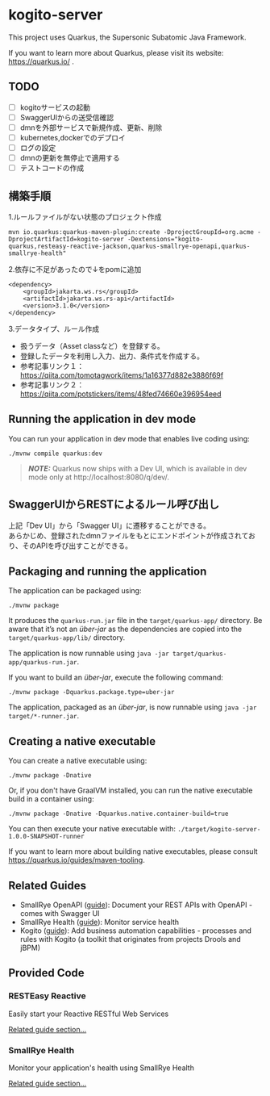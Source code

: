 # kogito-server

This project uses Quarkus, the Supersonic Subatomic Java Framework.

If you want to learn more about Quarkus, please visit its website: https://quarkus.io/ .

## TODO
- [ ] kogitoサービスの起動
- [ ] SwaggerUIからの送受信確認
- [ ] dmnを外部サービスで新規作成、更新、削除
- [ ] kubernetes,dockerでのデプロイ
- [ ] ログの設定
- [ ] dmnの更新を無停止で適用する
- [ ] テストコードの作成

## 構築手順
1.ルールファイルがない状態のプロジェクト作成
```
mvn io.quarkus:quarkus-maven-plugin:create -DprojectGroupId=org.acme -DprojectArtifactId=kogito-server -Dextensions="kogito-quarkus,resteasy-reactive-jackson,quarkus-smallrye-openapi,quarkus-smallrye-health"
```
2.依存に不足があったので↓をpomに追加
```
<dependency>
    <groupId>jakarta.ws.rs</groupId>
    <artifactId>jakarta.ws.rs-api</artifactId>
    <version>3.1.0</version>
</dependency>
```
3.データタイプ、ルール作成  
  - 扱うデータ（Asset classなど）を登録する。
  - 登録したデータを利用し入力、出力、条件式を作成する。
  - 参考記事リンク１：https://qiita.com/tomotagwork/items/1a16377d882e3886f69f
  - 参考記事リンク２：https://qiita.com/potstickers/items/48fed74660e396954eed

## Running the application in dev mode

You can run your application in dev mode that enables live coding using:
```shell script
./mvnw compile quarkus:dev
```

> **_NOTE:_**  Quarkus now ships with a Dev UI, which is available in dev mode only at http://localhost:8080/q/dev/.

## SwaggerUIからRESTによるルール呼び出し
上記「Dev UI」から「Swagger UI」に遷移することができる。<br>
あらかじめ、登録されたdmnファイルをもとにエンドポイントが作成されており、そのAPIを呼び出すことができる。

## Packaging and running the application

The application can be packaged using:
```shell script
./mvnw package
```
It produces the `quarkus-run.jar` file in the `target/quarkus-app/` directory.
Be aware that it’s not an _über-jar_ as the dependencies are copied into the `target/quarkus-app/lib/` directory.

The application is now runnable using `java -jar target/quarkus-app/quarkus-run.jar`.

If you want to build an _über-jar_, execute the following command:
```shell script
./mvnw package -Dquarkus.package.type=uber-jar
```

The application, packaged as an _über-jar_, is now runnable using `java -jar target/*-runner.jar`.

## Creating a native executable

You can create a native executable using: 
```shell script
./mvnw package -Dnative
```

Or, if you don't have GraalVM installed, you can run the native executable build in a container using: 
```shell script
./mvnw package -Dnative -Dquarkus.native.container-build=true
```

You can then execute your native executable with: `./target/kogito-server-1.0.0-SNAPSHOT-runner`

If you want to learn more about building native executables, please consult https://quarkus.io/guides/maven-tooling.

## Related Guides

- SmallRye OpenAPI ([guide](https://quarkus.io/guides/openapi-swaggerui)): Document your REST APIs with OpenAPI - comes with Swagger UI
- SmallRye Health ([guide](https://quarkus.io/guides/smallrye-health)): Monitor service health
- Kogito ([guide](https://quarkus.io/version/2.13/guides/kogito)): Add business automation capabilities - processes and rules with Kogito (a toolkit that originates from projects Drools and jBPM)

## Provided Code

### RESTEasy Reactive

Easily start your Reactive RESTful Web Services

[Related guide section...](https://quarkus.io/guides/getting-started-reactive#reactive-jax-rs-resources)

### SmallRye Health

Monitor your application's health using SmallRye Health

[Related guide section...](https://quarkus.io/guides/smallrye-health)
